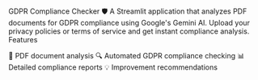 GDPR Compliance Checker 🛡️
A Streamlit application that analyzes PDF documents for GDPR compliance using Google's Gemini AI. Upload your privacy policies or terms of service and get instant compliance analysis.
Features

📄 PDF document analysis
🔍 Automated GDPR compliance checking
📊 Detailed compliance reports
💡 Improvement recommendations
